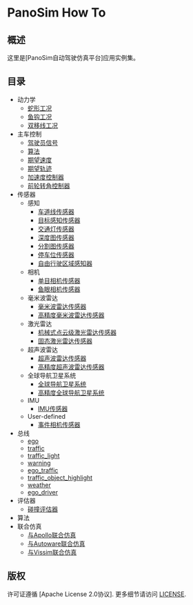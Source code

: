 # PanoSim How To

## 概述
这里是[PanoSim自动驾驶仿真平台]应用实例集。

## 目录
- 动力学
  - [蛇形工况](#todo)
  - [鱼钩工况](#todo)
  - [双移线工况](#todo)
- 主车控制
  - [驾驶员信号](https://github.com/liyanlee/PanoSim_How_To/tree/main/EgoControl/driver_signal)
  - [算法](#todo:ego_control.xxx)
  - [期望速度](#todo:xDriver_speed_input)
  - [期望轨迹](#todo:xDriver_path_input)
  - [加速度控制器](#todo:xDriver_accel_input)
  - [前轮转角控制器](#todo:xDriver_road_wheel_angle_input)
- 传感器
  - 感知
    - [车道线传感器](https://github.com/liyanlee/PanoSim_How_To/tree/main/Sensor/Perception/LaneInfoPerception)
    - [目标感知传感器](https://github.com/liyanlee/PanoSim_How_To/tree/main/Sensor/Perception/ObjectPerception)
    - [交通灯传感器](https://github.com/liyanlee/PanoSim_How_To/tree/main/Sensor/Perception/TrafficLightPerception)
    - [深度图传感器](https://github.com/liyanlee/PanoSim_How_To/tree/main/Sensor/Perception/DepthmapPerception)
    - [分割图传感器](https://github.com/liyanlee/PanoSim_How_To/tree/main/Sensor/Perception/SegmentationPerception)
    - [停车位传感器](https://github.com/liyanlee/PanoSim_How_To/tree/main/Sensor/Perception/ParkingLotsPerception)
    - [自由行驶区域感知器](https://github.com/liyanlee/PanoSim_How_To/tree/main/Sensor/Perception/FreeSpacePerception)
  - 相机
    - [单目相机传感器](https://github.com/liyanlee/PanoSim_How_To/tree/main/Sensor/Camera/MonoCamera)
    - [鱼眼相机传感器](https://github.com/liyanlee/PanoSim_How_To/tree/main/Sensor/Camera/FisheyeCamera)
  - 毫米波雷达
    - [毫米波雷达传感器](https://github.com/liyanlee/PanoSim_How_To/tree/main/Sensor/Radar/Radar)
    - [高精度毫米波雷达传感器](https://github.com/liyanlee/PanoSim_How_To/tree/main/Sensor/Radar/RadarHIFI)
  - 激光雷达
    - [机械式点云级激光雷达传感器](https://github.com/liyanlee/PanoSim_How_To/tree/main/Sensor/Lidar/SurroundLidarPointCloud)
    - [固态激光雷达传感器](https://github.com/liyanlee/PanoSim_How_To/tree/main/Sensor/Lidar/SolidStateLidarPointCloud)
  - 超声波雷达
    - [超声波雷达传感器](https://github.com/liyanlee/PanoSim_How_To/tree/main/Sensor/Ultrasonic/Ultrasonic)
    - [高精度超声波雷达传感器](https://github.com/liyanlee/PanoSim_How_To/tree/main/Sensor/Ultrasonic/UltrasonicHIFI)
  - 全球导航卫星系统
    - [全球导航卫星系统](https://github.com/liyanlee/PanoSim_How_To/tree/main/Sensor/GNSS/GNSS)
    - [高精度全球导航卫星系统](https://github.com/liyanlee/PanoSim_How_To/tree/main/Sensor/GNSS/GNSSHIFI)
  - IMU
    - [IMU传感器](https://github.com/liyanlee/PanoSim_How_To/tree/main/Sensor/IMU)
  - User-defined
    - [事件相机传感器](https://github.com/liyanlee/PanoSim_How_To/tree/main/Sensor/User-defined/EventCamera)
- 总线
  - [ego](https://github.com/liyanlee/PanoSim_How_To/tree/main/Bus/ego)
  - [traffic](https://github.com/liyanlee/PanoSim_How_To/tree/main/Bus/traffic)
  - [traffic_light](https://github.com/liyanlee/PanoSim_How_To/tree/main/Bus/traffic_light)
  - [warning](https://github.com/liyanlee/PanoSim_How_To/tree/main/Bus/warning)
  - [ego_traffic](https://github.com/liyanlee/PanoSim_How_To/tree/main/Bus/ego_traffic)
  - [traffic_object_highlight](https://github.com/liyanlee/PanoSim_How_To/tree/main/Bus/traffic_object_highlight)
  - [weather](https://github.com/liyanlee/PanoSim_How_To/tree/main/Bus/weather)
  - [ego_driver](#todo:ego_driver)
- 评估器
  - [碰撞评估器](https://github.com/liyanlee/PanoSim_How_To/tree/main/Bus/judge)
- 算法
- 联合仿真
  - [与Apollo联合仿真](https://github.com/liyanlee/PanoSim_Apollo_Bridge)
  - [与Autoware联合仿真](https://github.com/wobuzhuchele/PanoSim-Autoware)
  - [与Vissim联合仿真](https://github.com/liyanlee/PanoSim_Vissim_Bridge)

## 版权
许可证遵循 [Apache License 2.0协议]. 更多细节请访问 [LICENSE](https://github.com/liyanlee/PanoSim_How_To/blob/main/LICENSE.txt).
